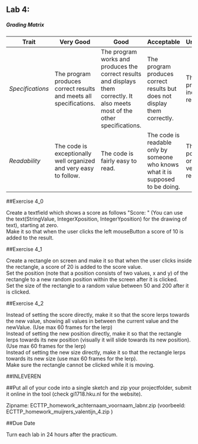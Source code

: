 ## Lab 4: 
 

##### Grading Matrix 

Trait | Very Good | Good | Acceptable | Unsatisfactory	
--- |--- | --- | --- | --- |
| *Specifications* | The program produces correct results and meets all specifications. | The program works and produces the correct results and displays them correctly. It also meets most of the other specifications. | The program produces correct results but does not display them correctly. | The program is producing incorrect results.
*Readability* | The code is exceptionally well organized and very easy to follow. | The code is fairly easy to read. | The code is readable only by someone who knows what it is supposed to be doing.| The code is poorly organized and very difficult to read.|



##Exercise 4_0 

Create a textfield which shows a score as follows "Score: <score>" (You can use the text(StringValue, IntegerXposition, IntegerYposition) for the drawing of text), starting at zero.  
Make it so that when the user clicks the left mouseButton a score of 10 is added to the result.  

##Exercise 4_1	 

Create a rectangle on screen and make it so that when the user clicks inside the rectangle, a score of 20 is added to the score value.  
Set the position (note that a position consists of two values, x and y) of the rectangle to a new random position within the screen after it is clicked.  
Set the size of the rectangle to a random value between 50 and 200 after it is clicked.  

##Exercise 4_2  

Instead of setting the score directly, make it so that the score lerps towards the new value, showing all values in between the
current value and the newValue. (Use max 60 frames for the lerp)  
Instead of setting the new position directly, make it so that the rectangle lerps towards its new position (visually it will slide
towards its new position).(Use max 60 frames for the lerp)  
Instead of setting the new size directly, make it so that the rectangle lerps towards its new size (use max 60 frames for the lerp).  
Make sure the rectangle cannot be clicked while it is moving.

##INLEVEREN

##Put all of your code into a single sketch and zip your projectfolder, submit it online in the tool (check gi1718.hku.nl for the website).

Zipname:
ECTTP_homework_achternaam_voornaam_labnr.zip 
(voorbeeld: ECTTP_homework_muijrers_valentijn_4.zip )

##Due Date 

Turn each lab in 24 hours after the practicum.
